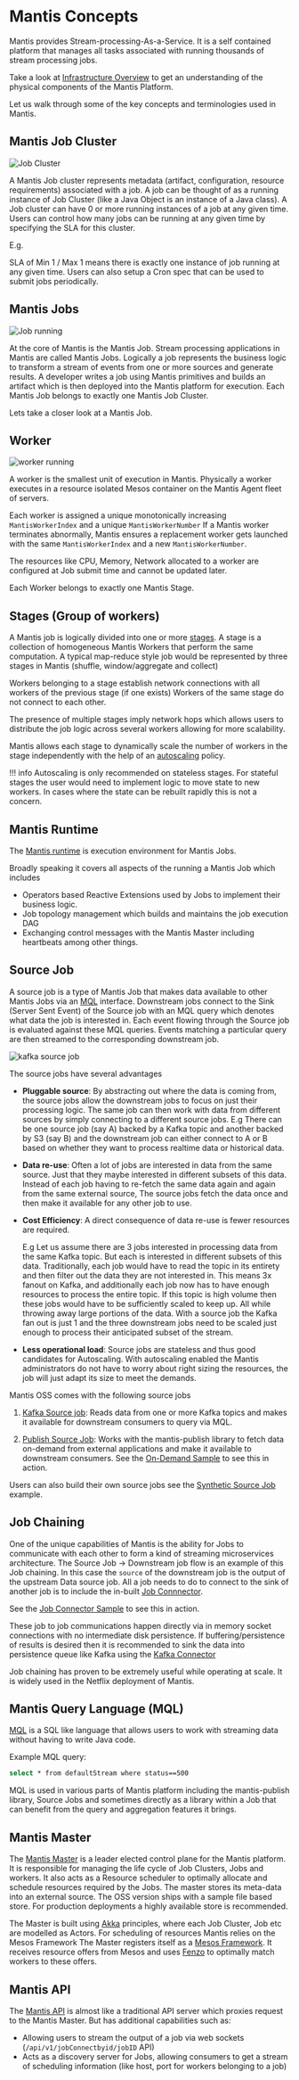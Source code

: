 # Mantis Concepts

Mantis provides Stream-processing-As-a-Service. It is a self contained platform that manages all tasks associated
with running thousands of stream processing jobs. 

Take a look at [Infrastructure Overview](../internals/infrastructure-overview.md) to get an understanding of the physical components
of the Mantis Platform.
 
Let us walk through some of the key concepts and terminologies used in Mantis.

## Mantis Job Cluster

![Job Cluster](../images/sharedmresourcecluster.png)

A Mantis Job cluster represents metadata (artifact, configuration, resource requirements) associated with a job.
A job can be thought of as a running instance of Job Cluster (like a Java Object is an instance of a Java class).
A Job cluster can have 0 or more running instances of a job at any given time. 
Users can control how many jobs can be running at any given time by specifying the SLA for this cluster. 

E.g.

SLA of Min 1 / Max 1 means there is exactly one instance of job running at any given time.
Users can also setup a Cron spec that can be used to submit jobs periodically.

## Mantis Jobs

![Job running](../images/sine_job_running.png)

At the core of Mantis is the Mantis Job.
Stream processing applications in Mantis are called Mantis Jobs. 
Logically a job represents the business logic to transform a stream of events from one or more sources and generate results.
A developer writes a job using Mantis primitives and builds an artifact which is then deployed into the Mantis platform for
execution. 
Each Mantis Job belongs to exactly one Mantis Job Cluster.

Lets take a closer look at a Mantis Job.

## Worker

![worker running](../images/sine_worker_running.png)

A worker is the smallest unit of execution in Mantis. Physically a worker executes in a resource isolated
Mesos container on the Mantis Agent fleet of servers. 

Each worker is assigned a unique monotonically increasing `MantisWorkerIndex` and a unique `MantisWorkerNumber`
If a Mantis worker terminates abnormally, Mantis ensures a replacement worker gets launched with the same
`MantisWorkerIndex` and a new `MantisWorkerNumber`. 

The resources like CPU, Memory, Network allocated to a worker are configured at Job submit time and cannot
be updated later.

Each Worker belongs to exactly one Mantis Stage.

## Stages (Group of workers)

A Mantis job is logically divided into one or more [stages](../internals/mantis-jobs/processing-stage.md). A stage is a collection
of homogeneous Mantis Workers that perform the same computation. A typical map-reduce style
job would be represented by three stages in Mantis (shuffle, window/aggregate and collect)

Workers belonging to a stage establish network connections with all workers of the previous stage (if one exists)
Workers of the same stage do not connect to each other.

The presence of multiple stages imply network hops which allows users to distribute the job logic across several workers
allowing for more scalability.
 
Mantis allows each stage to dynamically scale the number of workers in the stage independently with the help of an
[autoscaling](../operate/autoscaling.md) policy.

!!! info
    Autoscaling is only recommended on stateless stages. For stateful stages the user would need to implement
    logic to move state to new workers. In cases where the state can be rebuilt rapidly this is not a concern.  

## Mantis Runtime

The [Mantis runtime](https://github.com/netflix/mantis) is execution environment for Mantis Jobs. 

Broadly speaking it covers all aspects of the running a Mantis Job which includes

- Operators based Reactive Extensions used by Jobs to implement their business logic. 
- Job topology management which builds and maintains the job execution DAG
- Exchanging control messages with the Mantis Master including heartbeats among other things. 

## Source Job

A source job is a type of Mantis Job that makes data available to other Mantis Jobs via an [MQL](../develop/querying/mql.md) interface.
Downstream jobs connect to the Sink (Server Sent Event) of the Source job with an MQL query which denotes what data the job is interested in.
Each event flowing through the Source job is evaluated against these MQL queries.
Events matching a particular query are then streamed to the corresponding downstream job.

![kafka source job](../images/kafka-source-job.png)

The source jobs have several advantages

- **Pluggable source**: By abstracting out where the data is coming from, the source jobs allow the downstream jobs to
focus on just their processing logic. The same job can then work with data from different sources by simply connecting
to a different source jobs.
E.g There can be one source job (say A) backed by a Kafka topic and another backed by S3 (say B)
and the downstream job can either connect to A or B based on whether they want to process realtime data or historical data.

- **Data re-use**: Often a lot of jobs are interested in data from the same source. Just that they maybe interested
in different subsets of this data. Instead of each job having to re-fetch the same data again and again from the same external 
source, The source jobs fetch the data once and then make it available for any other job to use.

- **Cost Efficiency**: A direct consequence of data re-use is fewer resources are required. 

    E.g Let us assume there are 3 jobs interested in processing data from the same Kafka topic. But each is interested in different
    subsets of this data. Traditionally, each job would have to read the topic in its entirety and then filter out the 
    data they are not interested in. This means 3x fanout on Kafka, and additionally each job now has to have enough
    resources to process the entire topic. If this topic is high volume then these jobs would have to be sufficiently 
    scaled to keep up. All while throwing away large portions of the data.
    With a source job the Kafka fan out is just 1 and the three downstream jobs need to be scaled just enough to process
    their anticipated subset of the stream.

- **Less operational load**: Source jobs are stateless and thus good candidates for Autoscaling. With autoscaling
enabled the Mantis administrators do not have to worry about right sizing the resources, the job will just adapt its size
to meet the demands.

Mantis OSS comes with the following source jobs

1. [Kafka Source job](https://github.com/Netflix/mantis-source-jobs/tree/master/kafka-source-job): 
Reads data from one or more Kafka topics and makes it available for downstream consumers to query via MQL.

2. [Publish Source Job](https://github.com/Netflix/mantis-source-jobs/tree/master/publish-source-job):
Works with the mantis-publish library to fetch data on-demand from external applications and make it
available to downstream consumers. See the [On-Demand Sample](samples/on-demand.md) to see
this in action.

Users can also build their own source jobs see the [Synthetic Source Job](https://github.com/Netflix/mantis/tree/master/mantis-examples/mantis-examples-synthetic-sourcejob) example.

## Job Chaining

One of the unique capabilities of Mantis is the ability for Jobs to communicate with each other to form a kind of
streaming microservices architecture. The Source Job -> Downstream job flow is an example of this Job chaining. 
In this case the `source` of the downstream job is the output of the upstream Data source job. 
All a job needs to do to connect to the sink of another job is to include the in-built [Job Connnector](https://github.com/Netflix/mantis/blob/master/mantis-connectors/mantis-connector-job/src/main/java/io/mantisrx/connector/job/source/JobSource.java).

See the [Job Connector Sample](https://github.com/Netflix/mantis/tree/master/mantis-examples/mantis-examples-jobconnector-sample) to see this in action.

These job to job communications happen directly via in memory socket connections with no intermediate disk persistence.
If buffering/persistence of results is desired then it is recommended to sink the data into persistence queue like Kafka using
the [Kafka Connector](https://github.com/Netflix/mantis/blob/master/mantis-connectors/mantis-connector-kafka/src/main/java/io/mantisrx/connector/kafka/sink/KafkaSink.java)

Job chaining has proven to be extremely useful while operating at scale. It is widely used in the Netflix deployment of Mantis.
  
## Mantis Query Language (MQL)
 
[MQL](../develop/querying/mql.md) is a SQL like language that allows users to work with streaming data without having to write Java code.

Example MQL query:
```bash
select * from defaultStream where status==500
```    

MQL is used in various parts of Mantis platform including the mantis-publish library, Source Jobs and sometimes directly
as a library within a Job that can benefit from the query and aggregation features it brings.

## Mantis Master

The [Mantis Master](https://github.com/Netflix/mantis/tree/master/mantis-control-plane) is a leader elected control plane for the Mantis platform.
It is responsible for managing the life cycle of Job Clusters, Jobs and workers. It also acts as a Resource scheduler
to optimally allocate and schedule resources required by the Jobs. The master stores its meta-data into an external source.
The OSS version ships with a sample file based store. For production deployments a highly available store is recommended.

The Master is built using [Akka](https://akka.io/) principles, where each Job Cluster, Job etc are modelled as Actors.
For scheduling of resources Mantis relies on the Mesos Framework
The Master registers itself as a [Mesos Framework](https://mesos.apache.org/). It receives resource offers from Mesos
and uses [Fenzo](https://github.com/Netflix/Fenzo/) to optimally match workers to these offers. 

## Mantis API

The [Mantis API](../reference/api.md) is almost like a traditional API server which proxies request to the Mantis Master. 
But has additional capabilities such as:
 
- Allowing users to stream the output of a job via web sockets (`/api/v1/jobConnectbyid/jobID` API)
- Acts as a discovery server for Jobs, allowing consumers to get a stream of scheduling information (like host, port for
workers belonging to a job)
